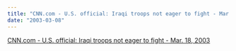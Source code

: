 ```yaml
---
title: "CNN.com - U.S. official: Iraqi troops not eager to fight - Mar. 18, 2003"
date: "2003-03-08"
---
```


[CNN.com - U.S. official: Iraqi troops not eager to fight - Mar. 18, 2003](https://www.cnn.com/2003/WORLD/meast/03/18/sprj.irq.troops/index.html)
